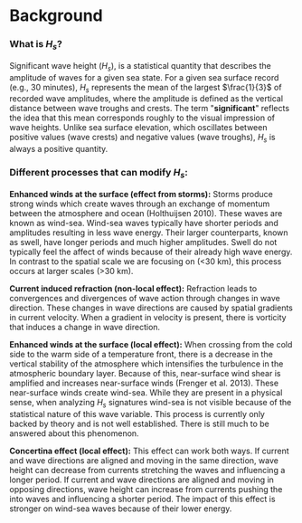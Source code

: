 # Background

### What is $H_s$?

Significant wave height ($H_s$), is a statistical quantity that describes the amplitude of waves for a given sea state. For a given sea surface record (e.g., 30 minutes), $H_s$ represents the mean of the largest $\frac{1}{3}$ of recorded wave amplitudes, where the amplitude is defined as the vertical distance between wave troughs and crests. The term "**significant**" reflects the idea that this mean corresponds roughly to the visual impression of wave heights. Unlike sea surface elevation, which oscillates between positive values (wave crests) and negative values (wave troughs), $H_s$ is always a positive quantity.

### Different processes that can modify $H_s$:

**Enhanced winds at the surface (effect from storms):** 
Storms produce strong winds which create waves through an exchange of momentum between the atmosphere and ocean (Holthuijsen 2010).  These waves are known as wind-sea. Wind-sea waves typically have shorter periods and amplitudes resulting in less wave energy. Their larger counterparts, known as swell, have longer periods and much higher amplitudes. Swell do not typically feel the affect of winds because of their already high wave energy. In contrast to the spatial scale we are focusing on (<30 km), this process occurs at larger scales (>30 km).

**Current induced refraction (non-local effect):** 
Refraction leads to convergences and divergences of wave action through changes in wave direction. These changes in wave directions are caused by spatial gradients in current velocity. When a gradient in velocity is present, there is vorticity that induces a change in wave direction.

**Enhanced winds at the surface (local effect):** 
When crossing from the cold side to the warm side of a temperature front, there is a decrease in the vertical stability of the atmosphere which intensifies the turbulence in the atmospheric boundary layer. Because of this, near-surface wind shear is amplified and increases near-surface winds (Frenger et al. 2013). These near-surface winds create wind-sea. While they are present in a physical sense, when analyzing $H_s$ signatures wind-sea is not visible because of the statistical nature of this wave variable. This process is currently only backed by theory and is not well established. There is still much to be answered about this phenomenon.

**Concertina effect (local effect):** 
This effect can work both ways. If current and wave directions are aligned and moving in the same direction, wave height can decrease from currents stretching the waves and influencing a longer period. If current and wave directions are aligned and moving in opposing directions, wave height can increase from currents pushing the into waves and influencing a shorter period. The impact of this effect is stronger on wind-sea waves because of their lower energy.
